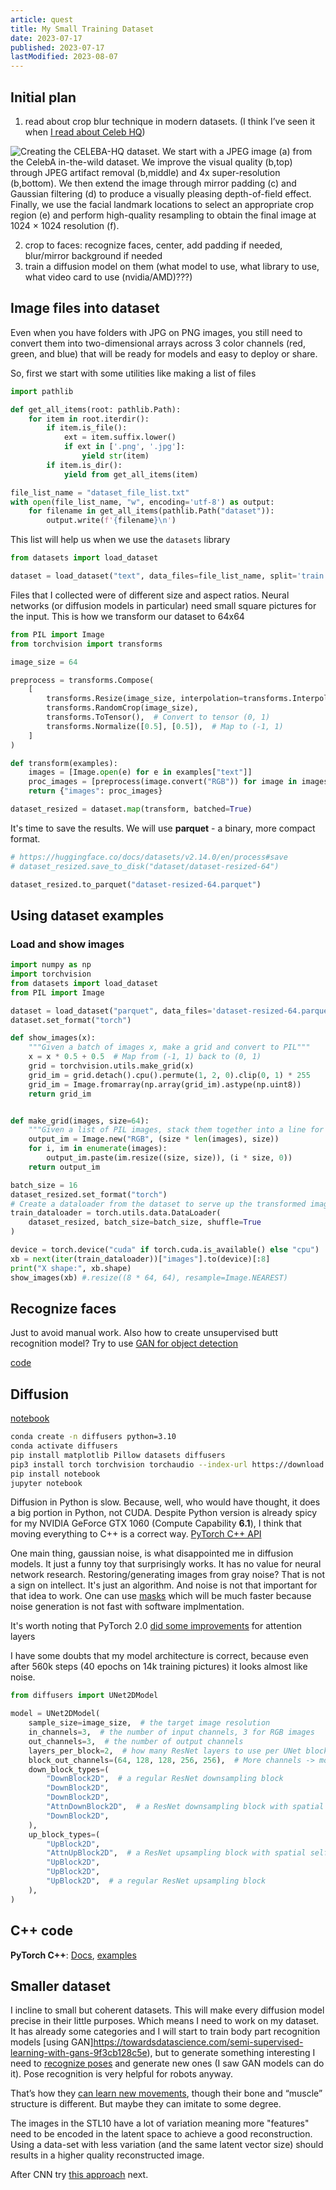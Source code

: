 ```yaml
---
article: quest
title: My Small Training Dataset
date: 2023-07-17
published: 2023-07-17
lastModified: 2023-08-07
---
```


## Initial plan

1. read about crop blur technique in modern datasets. (I think I’ve seen it when [I read about Celeb HQ](https://arxiv.org/pdf/1710.10196v3.pdf))

![Creating the CELEBA-HQ dataset. We start with a JPEG image (a) from the CelebA in-the-wild dataset. We improve the visual quality (b,top) through JPEG artifact removal (b,middle) and 4x super-resolution (b,bottom). We then extend the image through mirror padding (c) and Gaussian filtering (d) to produce a visually pleasing depth-of-field effect. Finally, we use the facial landmark locations to select an appropriate crop region (e) and perform high-quality resampling to obtain the final image at 1024 × 1024 resolution (f).](./creating-celeba-hq-dataset.png)

2. crop to faces: recognize faces, center, add padding if needed, blur/mirror background if needed
3. train a diffusion model on them (what model to use, what library to use, what video card to use (nvidia/AMD)???)


## Image files into dataset

Even when you have folders with JPG on PNG images, you still need to convert them into two-dimensional arrays across 3 color channels (red, green, and blue) that will be ready for models and easy to deploy or share.

So, first we start with some utilities like making a list of files

```python
import pathlib

def get_all_items(root: pathlib.Path):
    for item in root.iterdir():
        if item.is_file():
            ext = item.suffix.lower()
            if ext in ['.png', '.jpg']:
                yield str(item)
        if item.is_dir():
            yield from get_all_items(item)

file_list_name = "dataset_file_list.txt"
with open(file_list_name, "w", encoding='utf-8') as output:
    for filename in get_all_items(pathlib.Path("dataset")):
        output.write(f'{filename}\n')
```

This list will help us when we use the `datasets` library

```python
from datasets import load_dataset

dataset = load_dataset("text", data_files=file_list_name, split='train')
```

Files that I collected were of different size and aspect ratios. Neural networks (or diffusion models in particular) need small square pictures for the input. This is how we transform our dataset to 64x64 

```python
from PIL import Image
from torchvision import transforms

image_size = 64

preprocess = transforms.Compose(
    [
        transforms.Resize(image_size, interpolation=transforms.InterpolationMode.BILINEAR),
        transforms.RandomCrop(image_size),
        transforms.ToTensor(),  # Convert to tensor (0, 1)
        transforms.Normalize([0.5], [0.5]),  # Map to (-1, 1)
    ]
)

def transform(examples):
    images = [Image.open(e) for e in examples["text"]]
    proc_images = [preprocess(image.convert("RGB")) for image in images]
    return {"images": proc_images}

dataset_resized = dataset.map(transform, batched=True)
```

It's time to save the results. We will use **parquet** - a binary, more compact format.

```python
# https://huggingface.co/docs/datasets/v2.14.0/en/process#save
# dataset_resized.save_to_disk("dataset/dataset-resized-64")

dataset_resized.to_parquet("dataset-resized-64.parquet")
```

## Using dataset examples

### Load and show images

```python
import numpy as np
import torchvision
from datasets import load_dataset
from PIL import Image

dataset = load_dataset("parquet", data_files='dataset-resized-64.parquet', split="train")
dataset.set_format("torch")

def show_images(x):
    """Given a batch of images x, make a grid and convert to PIL"""
    x = x * 0.5 + 0.5  # Map from (-1, 1) back to (0, 1)
    grid = torchvision.utils.make_grid(x)
    grid_im = grid.detach().cpu().permute(1, 2, 0).clip(0, 1) * 255
    grid_im = Image.fromarray(np.array(grid_im).astype(np.uint8))
    return grid_im


def make_grid(images, size=64):
    """Given a list of PIL images, stack them together into a line for easy viewing"""
    output_im = Image.new("RGB", (size * len(images), size))
    for i, im in enumerate(images):
        output_im.paste(im.resize((size, size)), (i * size, 0))
    return output_im

batch_size = 16
dataset_resized.set_format("torch")
# Create a dataloader from the dataset to serve up the transformed images in batches
train_dataloader = torch.utils.data.DataLoader(
    dataset_resized, batch_size=batch_size, shuffle=True
)

device = torch.device("cuda" if torch.cuda.is_available() else "cpu")
xb = next(iter(train_dataloader))["images"].to(device)[:8]
print("X shape:", xb.shape)
show_images(xb) #.resize((8 * 64, 64), resample=Image.NEAREST)
```
## Recognize faces

Just to avoid manual work. Also how to create unsupervised butt recognition model? Try to use [GAN for object detection](https://arxiv.org/pdf/1706.05274.pdf)

[code](https://github.com/tkarras/progressive_growing_of_gans)


## Diffusion

[notebook](https://colab.research.google.com/github/huggingface/diffusion-models-class/blob/main/unit1/01_introduction_to_diffusers.ipynb)

```bash
conda create -n diffusers python=3.10
conda activate diffusers
pip install matplotlib Pillow datasets diffusers
pip3 install torch torchvision torchaudio --index-url https://download.pytorch.org/whl/cu118
pip install notebook
jupyter notebook
```

Diffusion in Python is slow. Because, well, who would have thought, it does a big portion in Python, not CUDA. Despite Python version is already spicy for my NVIDIA GeForce GTX 1060 (Compute Capability **6.1**), I think that moving everything to C++ is a correct way. [PyTorch C++ API](https://pytorch.org/tutorials/advanced/cpp_frontend.html)


One main thing, gaussian noise, is what disappointed me in diffusion models. It just a funny toy that surprisingly works. It has no value for neural network research. Restoring/generating images from gray noise? That is not a sign on intellect. It's just an algorithm. And noise is not that important for that idea to work. One can use [masks](https://muse-model.github.io/) which will be much faster because noise generation is not fast with software implmentation.

It's worth noting that PyTorch 2.0 [did some improvements](https://pytorch.org/blog/accelerated-generative-diffusion-models/) for attention layers




I have some doubts that my model architecture is correct, because even after 560k steps (40 epochs on 14k training pictures) it looks almost like noise.

```python
from diffusers import UNet2DModel

model = UNet2DModel(
    sample_size=image_size,  # the target image resolution
    in_channels=3,  # the number of input channels, 3 for RGB images
    out_channels=3,  # the number of output channels
    layers_per_block=2,  # how many ResNet layers to use per UNet block
    block_out_channels=(64, 128, 128, 256, 256),  # More channels -> more parameters
    down_block_types=(
        "DownBlock2D",  # a regular ResNet downsampling block
        "DownBlock2D",
        "DownBlock2D",
        "AttnDownBlock2D",  # a ResNet downsampling block with spatial self-attention
        "DownBlock2D",
    ),
    up_block_types=(
        "UpBlock2D",
        "AttnUpBlock2D",  # a ResNet upsampling block with spatial self-attention
        "UpBlock2D",
        "UpBlock2D",
        "UpBlock2D",  # a regular ResNet upsampling block
    ),
)
```



## C++ code

**PyTorch C++**: [Docs](https://pytorch.org/tutorials/advanced/cpp_frontend.html), [examples](https://github.com/pytorch/examples/tree/main/cpp)


## Smaller dataset

I incline to small but coherent datasets. This will make every diffusion model precise in their little purposes. Which means I need to work on my dataset. It has already some categories and I will start to train body part recognition models [using GAN]https://towardsdatascience.com/semi-supervised-learning-with-gans-9f3cb128c5e), but to generate something interesting I need to [recognize poses](https://github.com/google/mediapipe/blob/master/docs/solutions/pose.md) and generate new ones (I saw GAN models can do it). Pose recognition is very helpful for robots anyway. 

That’s how they [can learn new movements](https://proceedings.neurips.cc/paper_files/paper/2017/file/34ed066df378efacc9b924ec161e7639-Paper.pdf), though their bone and “muscle” structure is different. But maybe they can imitate to some degree.

The images in the STL10 have a lot of variation meaning more "features" need to be encoded in the latent space to achieve a good reconstruction. Using a data-set with less variation (and the same latent vector size) should results in a higher quality reconstructed image.

After CNN try [this approach](https://thesai.org/Downloads/IJARAI/Volume4No7/Paper_1-A_Minimal_Spiking_Neural_Network_to_Rapidly_Train.pdf) next.